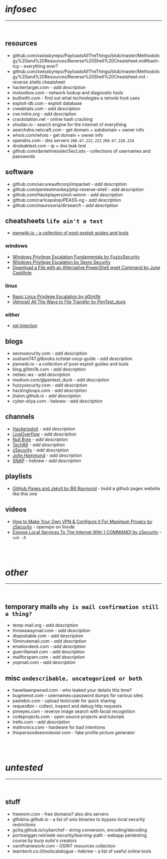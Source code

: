 # _infosec_

<hr><br>

## resources

- github.com/swisskyrepo/PayloadsAllTheThings/blob/master/Methodology%20and%20Resources/Reverse%20Shell%20Cheatsheet.md#bash-tcp - everything ever?
- github.com/swisskyrepo/PayloadsAllTheThings/blob/master/Methodology%20and%20Resources/Reverse%20Shell%20Cheatsheet.md - reverse shells cheatsheet
- hackertarget.com - _add description_
- mxtoolbox.com - network lookup and diagnostic tools
- builtwith.com - find out what technologies a remote host uses
- exploit-db.com - exploit database
- cvedetails.com - _add description_
- cve.mitre.org - _add description_
- crackstation.net - online hash cracking
- shodan.io - search engine for the internet of everything 
- searchdns.netcraft.com - get domain + subdomain + owner info
- whois.com/whois - get domain + owner info
- opendns.com - dns servers `208.67.222.222` `208.67.220.220`
- dnsleaktest.com - ip + dns leak test
- github.com/danielmiessler/SecLists - collections of usernames and passwords

## software

- github.com/secureauthcorp/impacket - _add description_
- github.com/pentestmonkey/php-reverse-shell - _add description_
- github.com/Hackplayers/evil-winrm - _add description_
- github.com/carlospolop/PEASS-ng - _add description_
- github.com/maurosoria/dirsearch - _add description_

## cheatsheets `life ain't a test`

- [pwnwiki.io - a collection of post-exploit guides and tools](http://pwnwiki.io)

### windows

- [Windows Privilege Escalation Fundamentals by FuzzySecurity](https://fuzzysecurity.com/tutorials/16.html)
- [Windows Privilege Escalation by Sevro Security](https://sevrosecurity.com/checklists/windows-priv-esc/)
- [Download a File with an Alternative PowerShell wget Command by June Castillote](https://adamtheautomator.com/powershell-download-file/)

### linux

- [Basic Linux Privilege Escalation by g0tm1lk](https://blog.g0tmi1k.com/2011/08/basic-linux-privilege-escalation/)
- [(Almost) All The Ways to File Transfer by PenTest_duck](https://medium.com/@PenTest_duck/almost-all-the-ways-to-file-transfer-1bd6bf710d65)

### either

- [sql injection](https://www.netsparker.com/blog/web-security/sql-injection-cheat-sheet/)


## blogs

- sevrosecurity.com - _add description_
- sushant747.gitbooks.io/total-oscp-guide - _add description_
- pwnwiki.io - a collection of post-exploit guides and tools
- blog.g0tmi1k.com - _add description_
- netsec.ws - _add description_
- medium.com/@pentest_duck - _add description_
- fuzzysecurity.com - _add description_
- hackingloops.com - _add description_
- jhalon.github.io - _add description_
- cyber-eliya.com - hebrew - _add description_

## channels

- [Hackersploit](https://www.youtube.com/c/HackerSploit) - _add description_
- [LiveOverflow](https://www.youtube.com/c/LiveOverflow) - _add description_
- [Null Byte](https://www.youtube.com/c/NullByteWHT) - _add description_
- [Tech69](https://www.youtube.com/c/Tech69YT) - _add description_
- [zSecurity](https://www.youtube.com/c/zSecurity) - _add description_
- [John Hammond](https://www.youtube.com/c/JohnHammond010) -  _add description_
- [SNAP](https://www.youtube.com/c/ItSNAPGaming) - hebrew - _add description_

## playlists

- [GitHub Pages and Jekyll by Bill Raymond](https://www.youtube.com/playlist?list=PLWzwUIYZpnJuT0sH4BN56P5oWTdHJiTNq) - build a github pages website like this one

## videos

- [How to Make Your Own VPN & Configure it For Maximum Privacy by zSecurity](https://www.youtube.com/watch?v=rXwJwubqVmI) - openvpn on linode
- [Expose Local Services To The Internet With 1 COMMAND! by zSecurity](https://www.youtube.com/watch?v=111ZDMKVTL4) - `ssh -R`

<br><br>

# _other_

<hr><br>

## temporary mails `why is mail confirmation still a thing?`

- temp-mail.org - _add description_
- throwawaymail.com - _add description_
- dispostable.com - _add description_
- 10minutemail.com - _add description_
- emailondeck.com - _add description_
- guerrillamail.com - _add description_
- mailforspam.com - _add description_
- yopmail.com - _add description_

## misc `undescribable, uncategorized or both`

- haveibeenpwned.com - who leaked your details this time?
- bugmenot.com - usernames+password dumps for various sites
- pastebin.com - upload text/code for quick sharing
- requestbin - collect, inspect and debug http requests
- pimeyes.com - reverse image search with facial recognition
- codeprojects.com - open source projects and tutorials
- trello.com - _add description_
- maltronics.com - hardware for bad intentions
- thispersondoesnotexist.com - fake profile picture generator

<br><br>

# _untested_

<hr><br>

## stuff

- freenom.com - free domains? also dns servers
- gtfobins.github.io - a list of unix binaries to bypass local security restrictions
- gchq.github.io/cyberchef - string conversion, encoding/decoding
- portswigger.net/web-security/learning-path - webapp pentesting course by burp suite's creators
- osintframework.com - OSINT resources collection
- learntech.co.il/toolscatalogue - hebrew - a list of useful online tools
